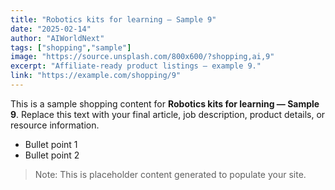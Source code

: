 ```yaml
---
title: "Robotics kits for learning — Sample 9"
date: "2025-02-14"
author: "AIWorldNext"
tags: ["shopping","sample"]
image: "https://source.unsplash.com/800x600/?shopping,ai,9"
excerpt: "Affiliate-ready product listings — example 9."
link: "https://example.com/shopping/9"
---
```


This is a sample shopping content for **Robotics kits for learning — Sample 9**. Replace this text with your final article, job description, product details, or resource information.

- Bullet point 1
- Bullet point 2

> Note: This is placeholder content generated to populate your site.
